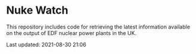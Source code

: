 # Nuke Watch

This repository includes code for retrieving the latest information available on the output of EDF nuclear power plants in the UK.

Last updated: 2021-08-30 21:06